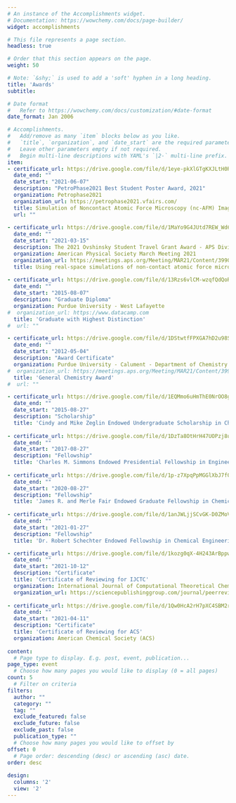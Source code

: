 ```yaml
---
# An instance of the Accomplishments widget.
# Documentation: https://wowchemy.com/docs/page-builder/
widget: accomplishments

# This file represents a page section.
headless: true

# Order that this section appears on the page.
weight: 50

# Note: `&shy;` is used to add a 'soft' hyphen in a long heading.
title: 'Awards'
subtitle:

# Date format
#   Refer to https://wowchemy.com/docs/customization/#date-format
date_format: Jan 2006

# Accomplishments.
#   Add/remove as many `item` blocks below as you like.
#   `title`, `organization`, and `date_start` are the required parameters.
#   Leave other parameters empty if not required.
#   Begin multi-line descriptions with YAML's `|2-` multi-line prefix.
item:
- certificate_url: https://drive.google.com/file/d/1eye-pkXlGTgKXJLtH0R4hBDCb_90q8VN/preview
  date_end: ""
  date_start: "2021-06-07"
  description: "PetroPhase2021 Best Student Poster Award, 2021"
  organization: Petrophase2021
  organization_url: https://petrophase2021.vfairs.com/
  title: Simulation of Noncontact Atomic Force Microscopy (nc-AFM) Images Using Real-Space Pseudopotential Calculations
  url: ""
  
- certificate_url: https://drive.google.com/file/d/1MaYo9G4JUtd7REW_Wd6HcUQrk2T5jLhI/preview
  date_end: ""
  date_start: "2021-03-15"
  description: The 2021 Ovshinsky Student Travel Grant Award - APS Division of Materials Physics (DMP)
  organization: American Physical Society March Meeting 2021
  organization_url: https://meetings.aps.org/Meeting/MAR21/Content/3990
  title: Using real-space simulations of non-contact atomic force microscopy to distinguish functional groups, atomic species and molecular geometries in organic molecules
  
- certificate_url: https://drive.google.com/file/d/13Rzs6vlCM-wzqfQdQoROqs4_ooRBioLQ/preview
  date_end: ""
  date_start: "2015-08-07"
  description: "Graduate Diploma"
  organization: Purdue University - West Lafayette
#  organization_url: https://www.datacamp.com
  title: 'Graduate with Highest Distinction'
#  url: ""

- certificate_url: https://drive.google.com/file/d/1DStwtfFPXGA7hD2u98SG_zNPiEe3yY2S/preview
  date_end: ""
  date_start: "2012-05-04"
  description: "Award Certificate"
  organization: Purdue University - Calument - Department of Chemistry and Physics
#  organization_url: https://meetings.aps.org/Meeting/MAR21/Content/3990
  title: 'General Chemistry Award'
#  url: ""

- certificate_url: https://drive.google.com/file/d/1EQMmo6uHmThE0NrOO8g59tyydigalE00/preview
  date_end: ""
  date_start: "2015-08-27"
  description: "Scholarship"
  title: 'Cindy and Mike Zeglin Endowed Undergraduate Scholarship in Chemical Engineering'
  
- certificate_url: https://drive.google.com/file/d/1DzTa8OtHrH47UOPzj8uuHq9DhhckCiLk/preview
  date_end: ""
  date_start: "2017-08-27"
  description: "Fellowship"
  title: 'Charles M. Simmons Endowed Presidential Fellowship in Engineering'
  
- certificate_url: https://drive.google.com/file/d/1p-z7XpqPpMGGlXbJ7f0oTn7hlx8c0EBh/preview
  date_end: ""
  date_start: "2020-08-27"
  description: "Fellowship"
  title: 'James R. and Merle Fair Endowed Graduate Fellowship in Chemical Engineering'
  
- certificate_url: https://drive.google.com/file/d/1anJWLjjSCvGK-D0ZMoVh_0vpleV5y1H5/preview
  date_end: ""
  date_start: "2021-01-27"
  description: "Fellowship"
  title: 'Dr. Robert Schechter Endowed Fellowship in Chemical Engineering'

- certificate_url: https://drive.google.com/file/d/1kozg0qX-4H243ArBppwe-TU_VBIW8Hgf/preview
  date_end: ""
  date_start: "2021-10-12"
  description: "Certificate"
  title: 'Certificate of Reviewing for IJCTC'
  organization: International Journal of Computational Theoretical Chemistry (IJCTC)
  organization_url: https://sciencepublishinggroup.com/journal/peerreviewers?journalid=228
  
- certificate_url: https://drive.google.com/file/d/1Qw0HcA2rH7pXC4SBM2rj-m6i_Z6hFicy/preview
  date_end: ""
  date_start: "2021-04-11"
  description: "Certificate"
  title: 'Certificate of Reviewing for ACS'
  organization: American Chemical Society (ACS)
  
content:
  # Page type to display. E.g. post, event, publication...
page_type: event
  # Choose how many pages you would like to display (0 = all pages)
count: 5
  # Filter on criteria
filters:
  author: ""
  category: ""
  tag: ""
  exclude_featured: false
  exclude_future: false
  exclude_past: false
  publication_type: ""
  # Choose how many pages you would like to offset by
offset: 0
  # Page order: descending (desc) or ascending (asc) date.
order: desc
  
design:
  columns: '2' 
  view: '2'
---
```

